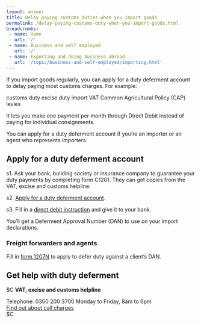 ```yaml
---
layout: answer
title: Delay paying customs duties when you import goods
permalink: /delay-paying-customs-duty-when-you-import-goods.html
breadcrumbs:
 - name: Home
   url: '/'
 - name: Business and self employed
   url: '/'
 - name: Exporting and doing business abroad
   url: '/topic/business-and-self-employed/importing.html' 
---
```


If you import goods regularly, you can apply for a duty deferment account to delay paying most customs charges. For example:

customs duty
excise duty
import VAT
Common Agricultural Policy (CAP) levies

It lets you make one payment per month through Direct Debit instead of paying for individual consignments.

You can apply for a duty deferment account if you’re an importer or an agent who represents importers.

## Apply for a duty deferment account

s1. Ask your bank, building society or insurance company to guarantee your duty payments by completing form C1201. They can get copies from the VAT, excise and customs helpline.

s2. [Apply for a duty deferment account](https://public-online.hmrc.gov.uk/lc/content/xfaforms/profiles/forms.html?contentRoot=repository:///Applications/Customs_A/1.0/C1200&template=C1200.xdp).

s3. Fill in a [direct debit instruction](https://public-online.hmrc.gov.uk/lc/content/xfaforms/profiles/forms.html?contentRoot=repository:///Applications/Customs_A/1.0/C1202&template=C1202.xdp) and give it to your bank.

You’ll get a Deferment Approval Number (DAN) to use on your import declarations.

### Freight forwarders and agents

Fill in [form 1207N](https://public-online.hmrc.gov.uk/lc/content/xfaforms/profiles/forms.html?contentRoot=repository:///Applications/Customs_A/1.0/C1207N&template=C1207N.xdp) to apply to defer duty against a client’s DAN.

## Get help with duty deferment

$C 
**VAT, excise and customs helpline**  

Telephone: 0300 200 3700
Monday to Friday, 8am to 6pm  
[Find out about call charges](https://www.gov.uk/call-charges)  
$C  



